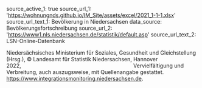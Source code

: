 source_active_1: true
source_url_1: 'https://wohnungnds.github.io/IM_Site/assets/excel/2021_1-1-1.xlsx'
source_url_text_1: Bevölkerung in Niedersachsen
data_source: Bevölkerungsfortschreibung
source_url_2: 'https://www1.nls.niedersachsen.de/statistik/default.asp'
source_url_text_2: LSN-Online-Datenbank

Niedersächsisches Ministerium für Soziales, Gesundheit und Gleichstellung (Hrsg.),
© Landesamt für Statistik Niedersachsen, Hannover 2022,                                                                          
Vervielfältigung und Verbreitung, auch auszugsweise, mit Quellenangabe gestattet.
https://www.integrationsmonitoring.niedersachsen.de.
